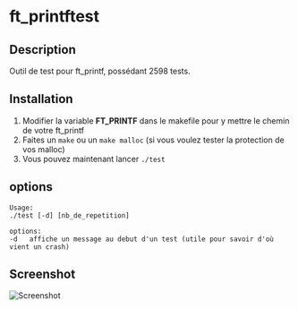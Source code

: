 # ft_printftest

## Description
Outil de test pour ft_printf, possédant 2598 tests.

## Installation
1.  Modifier la variable **FT_PRINTF** dans le makefile pour y mettre le chemin de votre ft_printf
2.  Faites un `make` ou un `make malloc` (si vous voulez tester la protection de vos malloc)
3.  Vous pouvez maintenant lancer `./test`

## options
```
Usage:
./test [-d] [nb_de_repetition]

options:
-d   affiche un message au debut d'un test (utile pour savoir d'où vient un crash)
```

## Screenshot
![Screenshot](https://sawyerf.github.io/ft_printftest/screenshot.png)
